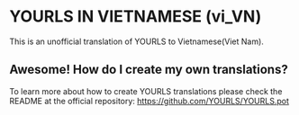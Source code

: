 # YOURLS IN VIETNAMESE (vi_VN)

This is an unofficial translation of YOURLS to Vietnamese(Viet Nam).

## Awesome! How do I create my own translations?

To learn more about how to create YOURLS translations please check the README at the official repository: https://github.com/YOURLS/YOURLS.pot
